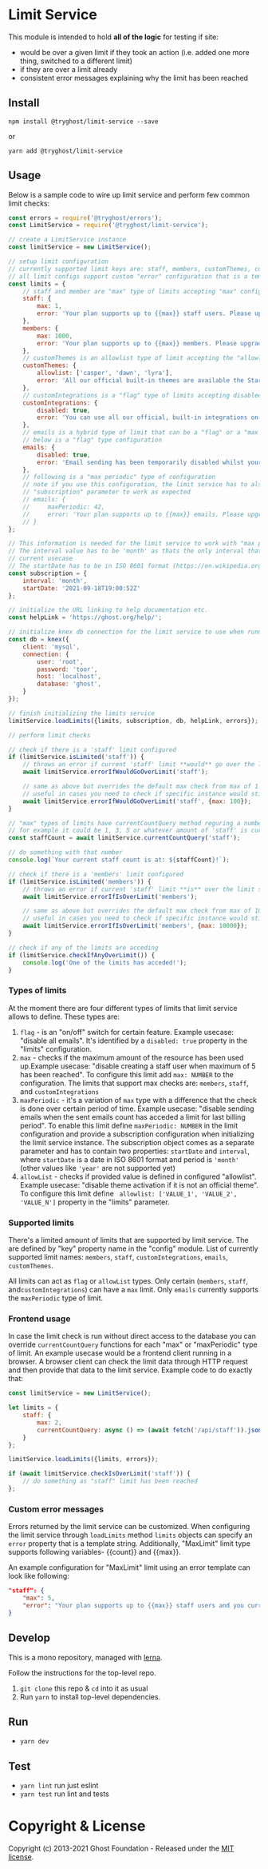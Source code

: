 # Limit Service
This module is intended to hold **all of the logic** for testing if site:
- would be over a given limit if they took an action (i.e. added one more thing, switched to a different limit)
- if they are over a limit already
- consistent error messages explaining why the limit has been reached 

## Install

`npm install @tryghost/limit-service --save`

or

`yarn add @tryghost/limit-service`


## Usage
Below is a sample code to wire up limit service and perform few common limit checks:

```js
const errors = require('@tryghost/errors');
const LimitService = require('@tryghost/limit-service');

// create a LimitService instance
const limitService = new LimitService();

// setup limit configuration
// currently supported limit keys are: staff, members, customThemes, customIntegrations
// all limit configs support custom "error" configuration that is a template string
const limits = {
    // staff and member are "max" type of limits accepting "max" configuration
    staff: {
        max: 1,
        error: 'Your plan supports up to {{max}} staff users. Please upgrade to add more.'
    },
    members: {
        max: 1000,
        error: 'Your plan supports up to {{max}} members. Please upgrade to reenable publishing.'
    },
    // customThemes is an allowlist type of limit accepting the "allowlist" configuration
    customThemes: {
        allowlist: ['casper', 'dawn', 'lyra'],
        error: 'All our official built-in themes are available the Starter plan, if you upgrade to one of our higher tiers you will also be able to edit and upload custom themes for your site.'
    },
    // customIntegrations is a "flag" type of limits accepting disabled boolean configuration
    customIntegrations: {
        disabled: true,
        error: 'You can use all our official, built-in integrations on the Starter plan. If you upgrade to one of our higher tiers, you’ll also be able to create and edit custom integrations and API keys for advanced workflows.'
    },
    // emails is a hybrid type of limit that can be a "flag" or a "max periodic" type
    // below is a "flag" type configuration
    emails: {
        disabled: true,
        error: 'Email sending has been temporarily disabled whilst your account is under review.'
    },
    // following is a "max periodic" type of configuration
    // note if you use this configuration, the limit service has to also get a 
    // "subscription" parameter to work as expected
    // emails: {
    //     maxPeriodic: 42,
    //     error: 'Your plan supports up to {{max}} emails. Please upgrade to reenable sending emails.'
    // }
};

// This information is needed for the limit service to work with "max periodic" limits
// The interval value has to be 'month' as thats the only interval that was needed for
// current usecase
// The startDate has to be in ISO 8601 format (https://en.wikipedia.org/wiki/ISO_8601)
const subscription = {
    interval: 'month',
    startDate: '2021-09-18T19:00:52Z'
};

// initialize the URL linking to help documentation etc.
const helpLink = 'https://ghost.org/help/';

// initialize knex db connection for the limit service to use when running query checks
const db = knex({
    client: 'mysql',
    connection: {
        user: 'root',
        password: 'toor',
        host: 'localhost',
        database: 'ghost',
    }
});

// finish initializing the limits service
limitService.loadLimits({limits, subscription, db, helpLink, errors});

// perform limit checks

// check if there is a 'staff' limit configured
if (limitService.isLimited('staff')) {
    // throws an error if current 'staff' limit **would** go over the limit set up in configuration (max:1)
    await limitService.errorIfWouldGoOverLimit('staff');

    // same as above but overrides the default max check from max of 1 to 100
    // useful in cases you need to check if specific instance would still be over the limit if the limit changed
    await limitService.errorIfWouldGoOverLimit('staff', {max: 100});
}

// "max" types of limits have currentCountQuery method reguring a number that is currently in use for the limit
// for example it could be 1, 3, 5 or whatever amount of 'staff' is currently in the system
const staffCount = await limitService.currentCountQuery('staff');

// do something with that number
console.log(`Your current staff count is at: ${staffCount}!`);

// check if there is a 'members' limit configured
if (limitService.isLimited('members')) {
    // throws an error if current 'staff' limit **is** over the limit set up in configuration (max: 1000)
    await limitService.errorIfIsOverLimit('members');

    // same as above but overrides the default max check from max of 1000 to 10000
    // useful in cases you need to check if specific instance would still be over the limit if the limit changed
    await limitService.errorIfIsOverLimit('members', {max: 10000});
}

// check if any of the limits are acceding
if (limitService.checkIfAnyOverLimit()) {
    console.log('One of the limits has acceded!');
}
```

### Types of limits
At the moment there are four different types of limits that limit service allows to define. These types are:
1. `flag` - is an "on/off" switch for certain feature. Example usecase: "disable all emails". It's identified by a `disabled: true` property in the "limits" configuration.
2. `max` - checks if the maximum amount of the resource has been used up.Example usecase: "disable creating a staff user when maximum of 5 has been reached". To configure this limit add `max: NUMBER` to the configuration. The limits that support max checks are: `members`, `staff`, and `customIntegrations`
3. `maxPeriodic` - it's a variation of `max` type with a difference that the check is done over certain period of time. Example usecase: "disable sending emails when the sent emails count has acceded a limit for last billing period". To enable this limit define `maxPeriodic: NUMBER` in the limit configuration and provide a subscription configuration when initializing the limit service instance. The subscription object comes as a separate parameter and has to contain two properties: `startDate` and `interval`, where `startDate` is a date in  ISO 8601 format and period is `'month'` (other values like `'year'` are not supported yet)
4. `allowList` - checks if provided value is defined in configured "allowlist". Example usecase: "disable theme activation if it is not an official theme". To configure this limit define ` allowlist: ['VALUE_1', 'VALUE_2', 'VALUE_N']` property in the "limits" parameter. 

### Supported limits
There's a limited amount of limits that are supported by limit service. The are defined by "key" property name in the "config" module. List of currently supported limit names: `members`, `staff`, `customIntegrations`, `emails`, `customThemes`. 

All limits can act as `flag` or `allowList` types. Only certain (`members`, `staff`, and`customIntegrations`) can have a `max` limit. Only `emails` currently supports the `maxPeriodic` type of limit.

### Frontend usage
In case the limit check is run without direct access to the database you can override `currentCountQuery` functions for each "max" or "maxPeriodic" type of limit. An example usecase would be a frontend client running in a browser. A browser client can check the limit data through HTTP request and then provide that data to the limit service. Example code to do exactly that:

```js
const limitService = new LimitService();

let limits = {
    staff: {
        max: 2,
        currentCountQuery: async () => (await fetch('/api/staff')).json().length
    }
};

limitService.loadLimits({limits, errors});

if (await limitService.checkIsOverLimit('staff')) {
    // do something as "staff" limit has been reached
};
```

### Custom error messages
Errors returned by the limit service can be customized. When configuring the limit service through `loadLimits` method `limits` objects can specify an `error` property that is a template string. Additionally, "MaxLimit" limit type supports following variables- {{count}} and {{max}}.

An example configuration for "MaxLimit" limit using an error template can look like following:
```json
"staff": {
    "max": 5,
    "error": "Your plan supports up to {{max}} staff users and you currently have {{count}}. Please upgrade to add more."
}
```

## Develop

This is a mono repository, managed with [lerna](https://lernajs.io/).

Follow the instructions for the top-level repo.
1. `git clone` this repo & `cd` into it as usual
2. Run `yarn` to install top-level dependencies.


## Run

- `yarn dev`


## Test

- `yarn lint` run just eslint
- `yarn test` run lint and tests




# Copyright & License 

Copyright (c) 2013-2021 Ghost Foundation - Released under the [MIT license](LICENSE).
